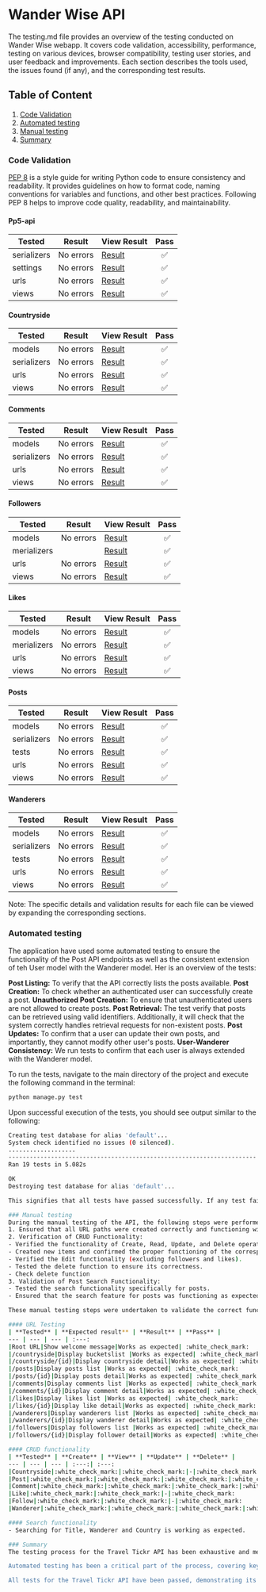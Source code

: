 # Wander Wise API
The testing.md file provides an overview of the testing conducted on Wander Wise webapp. It covers code validation, accessibility, performance, testing on various devices, browser compatibility, testing user stories, and user feedback and improvements. Each section describes the tools used, the issues found (if any), and the corresponding test results.

## Table of Content
1. [Code Validation](#code-validation)
2. [Automated testing](#automated-testing)
3. [Manual testing](#manual-testing)
4. [Summary](#summary)

### Code Validation 
[PEP 8](https://pep8ci.herokuapp.com/) is a style guide for writing Python code to ensure consistency and readability. It provides guidelines on how to format code, naming conventions for variables and functions, and other best practices. Following PEP 8 helps to improve code quality, readability, and maintainability.

#### Pp5-api
| **Tested** | **Result** | **View Result** | **Pass** |
--- | --- | --- | :---:
|serializers|No errors|[Result](/docs/testing/Pp5-api/serializers.png)| :white_check_mark:
|settings|No errors|[Result](/docs/testing/Pp5-api/settings.png)| :white_check_mark:
|urls|No errors|[Result](/docs/testing/Pp5-api/urls.png)| :white_check_mark:
|views|No errors|[Result](/docs/testing/Pp5-api/views.png)| :white_check_mark:

#### Countryside
| **Tested** | **Result** | **View Result** | **Pass** |
--- | --- | --- | :---:
|models|No errors|[Result](/docs/testing/countryside/models.png)| :white_check_mark:
|serializers|No errors|[Result](/docs/testing/countryside/serializers.png)| :white_check_mark:
|urls|No errors|[Result](/docs/testing/countryside/urls.png)| :white_check_mark:
|views|No errors|[Result](/docs/testing/countryside/views.png)| :white_check_mark:

#### Comments
| **Tested** | **Result** | **View Result** | **Pass** |
--- | --- | --- | :---:
|models|No errors|[Result](/docs/testing/comments/models.png)| :white_check_mark:
|serializers|No errors|[Result](/docs/testing/comments/serializers.png)| :white_check_mark:
|urls|No errors|[Result](/docs/testing/comments/urls.png)| :white_check_mark:
|views|No errors|[Result](/docs/testing/comments/views.png)| :white_check_mark:

#### Followers
| **Tested** | **Result** | **View Result** | **Pass** |
--- | --- | --- | :---:
|models|No errors|[Result](/docs/testing/followers/models.png)| :white_check_mark:
|merializers||[Result](/docs/testing/followers/serializers.png)| :white_check_mark:
|urls|No errors|[Result](/docs/testing/followers/urls.png)| :white_check_mark:
|views|No errors|[Result](/docs/testing/followers/views.png)| :white_check_mark:

#### Likes
| **Tested** | **Result** | **View Result** | **Pass** |
--- | --- | --- | :---:
|models|No errors|[Result](/docs/testing/likes/models.png)| :white_check_mark:
|merializers|No errors|[Result](/docs/testing/likes/serializers.png)| :white_check_mark:
|urls|No errors|[Result](/docs/testing/likes/urls.png)| :white_check_mark:
|views|No errors|[Result](/docs/testing/likes/views.png)| :white_check_mark:

#### Posts
| **Tested** | **Result** | **View Result** | **Pass** |
--- | --- | --- | :---:
|models|No errors|[Result](/docs/testing/posts/models.png)| :white_check_mark:
|serializers|No errors|[Result](/docs/testing/posts/serializers.png)| :white_check_mark:
|tests|No errors|[Result](/docs/testing/posts/tests.png)| :white_check_mark:
|urls|No errors|[Result](/docs/testing/posts/urls.png)| :white_check_mark:
|views|No errors|[Result](/docs/testing/posts/views.png)| :white_check_mark:

#### Wanderers
| **Tested** | **Result** | **View Result** | **Pass** |
--- | --- | --- | :---:
|models|No errors|[Result](/docs/testing/wanderers/models.png)| :white_check_mark:
|serializers|No errors|[Result](/docs//testing/wanderers/serializers.png)| :white_check_mark:
|tests|No errors|[Result](/docs/testing/wanderers/tests.png)| :white_check_mark:
|urls|No errors|[Result](/docs/testing/wanderers/urls.png)| :white_check_mark:
|views|No errors|[Result](/docs//testing/wanderers/views.png)| :white_check_mark:

Note: The specific details and validation results for each file can be viewed by expanding the corresponding sections.

### Automated testing

The application have used some automated testing to ensure the functionality of the Post API endpoints as well as the consistent extension of teh User model with the Wanderer model. Her is an overview of the tests:

**Post Listing:** To verify that the API correctly lists the posts available.
**Post Creation:** To check whether an authenticated user can successfully create a post.
**Unauthorized Post Creation:** To ensure that unauthenticated users are not allowed to create posts.
**Post Retrieval:** The test verify that posts can be retrieved using valid identifiers. Additionally, it will check that the system correctly handles retrieval requests for non-existent posts.
**Post Updates:** To confirm that a user can update their own posts, and importantly, they cannot modify other user's posts. 
**User-Wanderer Consistency:** We run tests to confirm that each user is always extended with the Wanderer model. 

To run the tests, navigate to the main directory of the project and execute the following command in the terminal:

```bash
python manage.py test 
```
Upon successful execution of the tests, you should see output similar to the following:
```bash
Creating test database for alias 'default'...
System check identified no issues (0 silenced).
...................
----------------------------------------------------------------------
Ran 19 tests in 5.082s

OK
Destroying test database for alias 'default'...

This signifies that all tests have passed successfully. If any test fails, the output will clearly specify which test failed and the reason to failure. If you see an output similar to the above, it means your setup is working as expected. 

### Manual testing
During the manual testing of the API, the following steps were performed:
1. Ensured that all URL paths were created correctly and functioning without any errors.
2. Verification of CRUD Functionality:
- Verified the functionality of Create, Read, Update, and Delete operations for various entities such as posts, countrysides, comments, followers, likes, and wanderers
- Created new items and confirmed the proper functioning of the corresponding URLs
- Verified the Edit functionality (excluding followers and likes).
- Tested the delete function to ensure its correctness.
- Check delete function
3. Validation of Post Search Functionality:
- Tested the search functionality specifically for posts.
- Ensured that the search feature for posts was functioning as expected.

These manual testing steps were undertaken to validate the correct functioning and behavior of the API.

#### URL Testing
| **Tested** | **Expected result** | **Result** | **Pass** |
--- | --- | --- | :---:
|Root URL|Show welcome message|Works as expected| :white_check_mark:
|/countryside|Display bucketslist |Works as expected| :white_check_mark:
|/countryside/{id}|Display countryside detail|Works as expected| :white_check_mark:
|/posts|Display posts list |Works as expected| :white_check_mark:
|/posts/{id}|Display posts detail|Works as expected| :white_check_mark:
|/comments|Display comments list |Works as expected| :white_check_mark:
|/comments/{id}|Display comment detail|Works as expected| :white_check_mark:
|/likes|Display likes list |Works as expected| :white_check_mark:
|/likes/{id}|Display like detail|Works as expected| :white_check_mark:
|/wanderers|Display wanderers list |Works as expected| :white_check_mark:
|/wanderers/{id}|Display wanderer detail|Works as expected| :white_check_mark:
|/followers|Display followers list |Works as expected| :white_check_mark:
|/followers/{id}|Display follower detail|Works as expected| :white_check_mark:

#### CRUD functionality
| **Tested** | **Create** | **View** | **Update** | **Delete** |
--- | --- | --- | :---:| :---:
|Countryside|:white_check_mark:|:white_check_mark:|-|:white_check_mark:
|Post|:white_check_mark:|:white_check_mark:|:white_check_mark:|:white_check_mark:
|Comment|:white_check_mark:|:white_check_mark:|:white_check_mark:|:white_check_mark:
|Like|:white_check_mark:|:white_check_mark:|-|:white_check_mark:
|Follow|:white_check_mark:|:white_check_mark:|-|:white_check_mark:
|Wanderer|:white_check_mark:|:white_check_mark:|:white_check_mark:|:white_check_mark:

#### Search functionality
- Searching for Title, Wanderer and Country is working as expected.

### Summary
The testing process for the Travel Tickr API has been exhaustive and meticulous, reinforcing the robustness and reliability of the platform. Python's best coding practices were upheld by utilizing the PEP 8 tool to check for errors in each application module.

Automated testing has been a critical part of the process, covering key functionalities such as post listing, post creation, post retrieval, post updates, and user-wanderer consistency.

All tests for the Travel Tickr API have been passed, demonstrating its readiness for deployment and public use. For a detailed account of the front-end testing, please  [click here]().